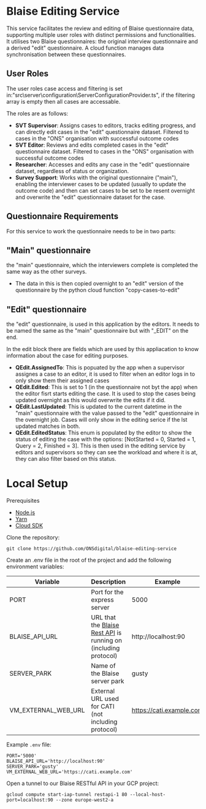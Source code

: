 # Blaise Editing Service

This service facilitates the review and editing of Blaise questionnaire data, supporting multiple user roles with distinct permissions and functionalities. It utilises two Blaise questionnaires: the original interview questionnaire and a derived "edit" questionnaire. A cloud function manages data synchronisation between these questionnaires.

## User Roles

The user roles case access and filtering is set in:"src\server\configuration\ServerConfigurationProvider.ts", if the filtering array is empty then all cases are accessable.

The roles are as follows:
* **SVT Supervisor**: Assigns cases to editors, tracks editing progress, and can directly edit cases in the "edit" questionnaire dataset. Filtered to cases in the "ONS" organisation with successful outcome codes
* **SVT Editor**: Reviews and edits completed cases in the "edit" questionnaire dataset. Filtered to cases in the "ONS" organisation with successful outcome codes
* **Researcher**: Accesses and edits any case in the "edit" questionnaire dataset, regardless of status or organization.
* **Survey Support**: Works with the original questionnaire ("main"), enabling the interviewer cases to be updated (usually to update the outcome code) and then can set cases to be set to be resent overnight and overwrite the "edit" questionnaire dataset for the case.

## Questionnaire Requirements

For this service to work the questionnaire needs to be in two parts:

## "Main" questionnaire

the "main" questionnaire, which the interviewers complete is completed the same way as the other surveys.
* The data in this is then copied overnight to an "edit" version of the questionnaire by the python cloud function "copy-cases-to-edit"

## "Edit" questionnaire

the "edit" questionnaire, is used in this application by the editors.  It needs to be named the same as the "main" questionnaire but with "_EDIT" on the end.

In the edit block there are fields which are used by this appliacation to know information about the case for editing purposes.
* **QEdit.AssignedTo**: This is popuated by the app when a supervisor assignes a case to an editor, it is used to filter when an editor logs in to only show them their assigned cases
* **QEdit.Edited**: This is set to 1 (in the questionnaire not byt the app) when the editor fisrt starts editing the case.  It is used to stop the cases being updated overnight as this would overwrite the edits if it did.
* **QEdit.LastUpdated**: This is updated to the current datetime in the "main" questionnaire with the value passed to the "edit" questionnaire in the overnight job.  Cases will only show in the editing serice if the lst updated matches in both.
* **QEdit.EditedStatus**: This enum is populated by the editor to show the status of editing the case with the options: [NotStarted = 0, Started = 1, Query = 2, Finished = 3].  This is then used in the editing service by editors and supervisors so they can see the workload and where it is at, they can also filter based on this status.



# Local Setup

Prerequisites
- [Node.js](https://nodejs.org/)
- [Yarn](https://yarnpkg.com/)
- [Cloud SDK](https://cloud.google.com/sdk/)

Clone the repository:

```shell script
git clone https://github.com/ONSdigital/blaise-editing-service
```

Create an .env file in the root of the project and add the following environment variables:

| Variable | Description | Example |
| --- | --- | --- |
| PORT | Port for the express server | 5000 |
| BLAISE_API_URL | URL that the [Blaise Rest API](https://github.com/ONSdigital/blaise-api-rest) is running on (including protocol) | http://localhost:90 |
| SERVER_PARK | Name of the Blaise server park | gusty |
| VM_EXTERNAL_WEB_URL | External URL used for CATI (not including protocol) | https://cati.example.com |

Example `.env` file:

```.env
PORT='5000'
BLAISE_API_URL='http://localhost:90'
SERVER_PARK='gusty'
VM_EXTERNAL_WEB_URL='https://cati.example.com'
```

Open a tunnel to our Blaise RESTful API in your GCP project:
```shell
gcloud compute start-iap-tunnel restapi-1 80 --local-host-port=localhost:90 --zone europe-west2-a
```
